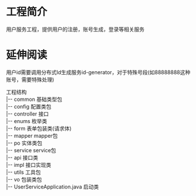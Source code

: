 # 工程简介
用户服务工程，提供用户的注册，账号生成，登录等相关服务
# 延伸阅读
用户id需要调用分布式Id生成服务id-generator，对于特殊号段(如88888888这种账号，需要特殊处理)

工程结构  
|-- common 基础类型包  
|-- config 配置类包  
|-- controller 接口  
|-- enums 枚举类  
|-- form 表单包装类(请求体)  
|-- mapper mapper包  
|-- po 实体类包  
|-- service service包  
    |-- api 接口类   
    |-- impl 接口实现类    
|-- utils 工具包  
|-- vo 包装类包  
|-- UserServiceApplication.java 启动类  